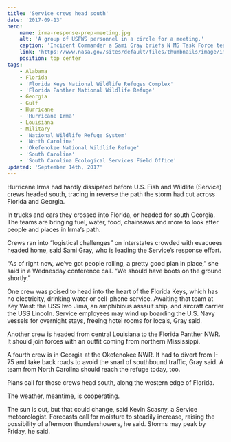 ```yaml
---
title: 'Service crews head south'
date: '2017-09-13'
hero:
    name: irma-response-prep-meeting.jpg
    alt: 'A group of USFWS personnel in a circle for a meeting.'
    caption: 'Incident Commander a Sami Gray briefs N MS Task Force team before heading into Big Pine Key to provide support following hurricane. Photo by USFWS.'
    link: 'https://www.nasa.gov/sites/default/files/thumbnails/image/image_2_-irma-goes-9917.jpg'
    position: top center
tags:
    - Alabama
    - Florida
    - 'Florida Keys National Wildlife Refuges Complex'
    - 'Florida Panther National Wildlife Refuge'
    - Georgia
    - Gulf
    - Hurricane
    - 'Hurricane Irma'
    - Louisiana
    - Military
    - 'National Wildlife Refuge System'
    - 'North Carolina'
    - 'Okefenokee National Wildlife Refuge'
    - 'South Carolina'
    - 'South Carolina Ecological Services Field Office'
updated: 'September 14th, 2017'
---
```


Hurricane Irma had hardly dissipated before U.S. Fish and Wildlife (Service) crews headed south, tracing in reverse the path the storm had cut across Florida and Georgia.
 
In trucks and cars they crossed into Florida, or headed for south Georgia. The teams are bringing fuel, water, food, chainsaws and more to look after people and places in Irma’s path.
 
Crews ran into “logistical challenges” on interstates crowded with evacuees headed home, said Sami Gray, who is leading the Service’s response effort.
  
“As of right now, we’ve got people rolling, a pretty good plan in place,” she said in a Wednesday conference call. “We should have boots on the ground shortly.”
 
One crew was poised to head into the heart of the Florida Keys, which has no electricity, drinking water or cell-phone service. Awaiting that team at Key West: the USS Iwo Jima, an amphibious assault ship, and aircraft carrier the USS Lincoln. Service employees may wind up boarding the U.S. Navy vessels for overnight stays, freeing hotel rooms for locals, Gray said.

Another crew is headed from central Louisiana to the Florida Panther NWR. It should join forces with an outfit coming from northern Mississippi.
 
A fourth crew is in Georgia at the Okefenokee NWR. It had to divert from I-75 and take back roads to avoid the snarl of southbound traffic, Gray said. A team from North Carolina should reach the refuge today, too.
 
Plans call for those crews head south, along the western edge of Florida.
 
The weather, meantime, is cooperating.
 
The sun is out, but that could change, said Kevin Scasny, a Service meteorologist. Forecasts call for moisture to steadily increase, raising the possibility of afternoon thundershowers, he said. Storms may peak by Friday, he said.
